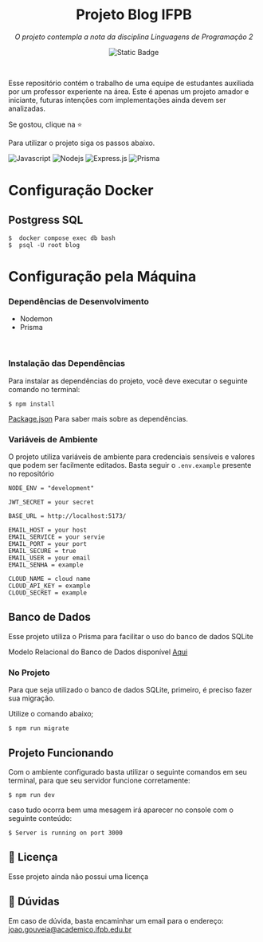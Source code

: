 <h1 align='center'>Projeto Blog IFPB</h1>

<p align="center"><i>O projeto contempla a nota da disciplina Linguagens de Programação 2</i></p>

<p align="center"><img alt="Static Badge" src="https://img.shields.io/badge/state-in_development-green"></p>
<br>

Esse repositório contém o trabalho de uma equipe de estudantes auxiliada por um professor experiente na área. Este é apenas um projeto amador e iniciante, futuras intenções com implementações ainda devem ser analizadas.

Se gostou, clique na ⭐

Para utilizar o projeto siga os passos abaixo.


![Javascript](https://img.shields.io/badge/Javascript-F0DB4F?style=for-the-badge&labelColor=black&logo=javascript&logoColor=F0DB4F)
![Nodejs](https://img.shields.io/badge/Nodejs-3C873A?style=for-the-badge&labelColor=black&logo=node.js&logoColor=3C873A)
![Express.js](https://img.shields.io/badge/Express.js-000000?style=for-the-badge&logo=express&logoColor=white)
![Prisma](https://img.shields.io/badge/Prisma-f5f5f5?style=for-the-badge&logo=prisma&logoColor=black)

# Configuração Docker

## Postgress SQL

    $  docker compose exec db bash
    $  psql -U root blog


# Configuração pela Máquina

### Dependências de Desenvolvimento

- Nodemon
- Prisma
<br>

### Instalação das Dependências

Para instalar as dependências do projeto, você deve executar o seguinte comando no terminal:

    $ npm install

[Package.json]('https://github.com/JoaoVictorDevMeta/Blog-IFPB-ProjetoLP2-Server/blob/main/package.json') Para saber mais sobre as dependências.
<br>

### Variáveis de Ambiente

O projeto utiliza variáveis de ambiente para credenciais sensíveis e valores que podem ser facilmente editados. Basta seguir o `.env.example` presente no repositório

```env
NODE_ENV = "development"

JWT_SECRET = your secret

BASE_URL = http://localhost:5173/

EMAIL_HOST = your host
EMAIL_SERVICE = your servie
EMAIL_PORT = your port
EMAIL_SECURE = true
EMAIL_USER = your email
EMAIL_SENHA = example

CLOUD_NAME = cloud name
CLOUD_API_KEY = example
CLOUD_SECRET = example
```

## Banco de Dados

Esse projeto utiliza o Prisma para facilitar o uso do banco de dados SQLite

Modelo Relacional do Banco de Dados disponível <a href="#">Aqui</a>

### No Projeto

Para que seja utilizado o banco de dados SQLite, primeiro, é preciso fazer sua migração.

Utilize o comando abaixo;

    $ npm run migrate

## Projeto Funcionando

Com o ambiente configurado basta utilizar o seguinte comandos em seu terminal, para que seu servidor funcione corretamente:

    $ npm run dev

caso tudo ocorra bem uma mesagem irá aparecer no console com o seguinte conteúdo:

    $ Server is running on port 3000

## 📝 Licença

Esse projeto ainda não possui uma licença

## 💬 Dúvidas

Em caso de dúvida, basta encaminhar um email para o endereço: joao.gouveia@academico.ifpb.edu.br